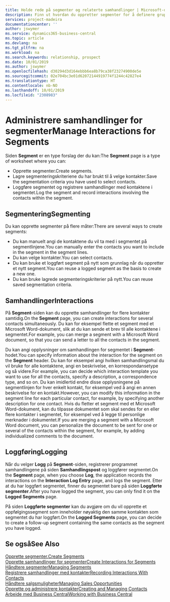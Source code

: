 ```yaml
---
title: Holde rede på segmenter og relaterte samhandlinger | Microsoft-dokumentasjon
description: Finn ut hvordan du oppretter segmenter for å definere grupper med kontakter og angi samhandlinger for segmenter.
services: project-madeira
documentationcenter: ''
author: jswymer
ms.service: dynamics365-business-central
ms.topic: article
ms.devlang: na
ms.tgt_pltfrm: na
ms.workload: na
ms.search.keywords: relationship, prospect
ms.date: 10/01/2019
ms.author: jswymer
ms.openlocfilehash: d30294d3d164ebbb6ea8b79ca38f23274900de5e
ms.sourcegitcommit: 02e704bc3e01d62072144919774f1244c42827e4
ms.translationtype: HT
ms.contentlocale: nb-NO
ms.lasthandoff: 10/01/2019
ms.locfileid: "2308983"
---
```

# <a name="manage-interactions-for-segments"></a><span data-ttu-id="f85e2-103">Administrere samhandlinger for segmenter</span><span class="sxs-lookup"><span data-stu-id="f85e2-103">Manage Interactions for Segments</span></span>
<span data-ttu-id="f85e2-104">Siden **Segment** er en type forslag der du kan:</span><span class="sxs-lookup"><span data-stu-id="f85e2-104">The **Segment** page is a type of worksheet where you can:</span></span>

* <span data-ttu-id="f85e2-105">Opprette segmenter.</span><span class="sxs-lookup"><span data-stu-id="f85e2-105">Create segments.</span></span>
* <span data-ttu-id="f85e2-106">Lagre segmenteringskriteriene du har brukt til å velge kontakter.</span><span class="sxs-lookup"><span data-stu-id="f85e2-106">Save the segmentation criteria you have used to select contacts.</span></span>
* <span data-ttu-id="f85e2-107">Loggføre segmentet og registrere samhandlinger med kontaktene i segmentet.</span><span class="sxs-lookup"><span data-stu-id="f85e2-107">Log the segment and record interactions involving the contacts within the segment.</span></span>

## <a name="segmenting"></a><span data-ttu-id="f85e2-108">Segmentering</span><span class="sxs-lookup"><span data-stu-id="f85e2-108">Segmenting</span></span>
<span data-ttu-id="f85e2-109">Du kan opprette segmenter på flere måter:</span><span class="sxs-lookup"><span data-stu-id="f85e2-109">There are several ways to create segments:</span></span>

* <span data-ttu-id="f85e2-110">Du kan manuelt angi de kontaktene du vil ta med i segmentet på segmentlinjene.</span><span class="sxs-lookup"><span data-stu-id="f85e2-110">You can manually enter the contacts you want to include in the segment in the segment lines.</span></span>
* <span data-ttu-id="f85e2-111">Du kan velge kontakter.</span><span class="sxs-lookup"><span data-stu-id="f85e2-111">You can select contacts.</span></span>
* <span data-ttu-id="f85e2-112">Du kan bruke et loggført segment på nytt som grunnlag når du oppretter et nytt segment.</span><span class="sxs-lookup"><span data-stu-id="f85e2-112">You can reuse a logged segment as the basis to create a new one.</span></span>
* <span data-ttu-id="f85e2-113">Du kan bruke lagrede segmenteringskriterier på nytt.</span><span class="sxs-lookup"><span data-stu-id="f85e2-113">You can reuse saved segmentation criteria.</span></span>

## <a name="interactions"></a><span data-ttu-id="f85e2-114">Samhandlinger</span><span class="sxs-lookup"><span data-stu-id="f85e2-114">Interactions</span></span>
<span data-ttu-id="f85e2-115">På **Segment**-siden kan du opprette samhandlinger for flere kontakter samtidig.</span><span class="sxs-lookup"><span data-stu-id="f85e2-115">On the **Segment** page, you can create interactions for several contacts simultaneously.</span></span> <span data-ttu-id="f85e2-116">Du kan for eksempel flette et segment med et Microsoft Word-dokument, slik at du kan sende et brev til alle kontaktene i segmentet.</span><span class="sxs-lookup"><span data-stu-id="f85e2-116">For example, you can merge a segment with a Microsoft Word document, so that you can send a letter to all the contacts in the segment.</span></span>

<span data-ttu-id="f85e2-117">Du kan angi opplysninger om samhandlingen for segmentet i **Segment**-hodet.</span><span class="sxs-lookup"><span data-stu-id="f85e2-117">You can specify information about the interaction for the segment on the **Segment** header.</span></span> <span data-ttu-id="f85e2-118">Du kan for eksempel angi hvilken samhandlingsmal du vil bruke for alle kontaktene, angi en beskrivelse, en korrespondansetype og så videre.</span><span class="sxs-lookup"><span data-stu-id="f85e2-118">For example, you can decide which interaction template you want to use for all the contacts, specify a description, a correspondence type, and so on.</span></span> <span data-ttu-id="f85e2-119">Du kan imidlertid endre disse opplysningene på segmentlinjen for hver enkelt kontakt, for eksempel ved å angi en annen beskrivelse for en kontakt.</span><span class="sxs-lookup"><span data-stu-id="f85e2-119">However, you can modify this information in the segment line for each particular contact, for example, by specifying another description for one contact.</span></span> <span data-ttu-id="f85e2-120">Hvis du fletter et segment med et Microsoft Word-dokument, kan du tilpasse dokumentet som skal sendes for en eller flere kontakter i segmentet, for eksempel ved å legge til personlige merknader i dokumentet.</span><span class="sxs-lookup"><span data-stu-id="f85e2-120">If you are merging a segment with a Microsoft Word document, you can personalize the document to be sent for one or several of the contacts within the segment, for example, by adding individualized comments to the document.</span></span>

## <a name="logging"></a><span data-ttu-id="f85e2-121">Loggføring</span><span class="sxs-lookup"><span data-stu-id="f85e2-121">Logging</span></span>
<span data-ttu-id="f85e2-122">Når du velger **Logg** på **Segment**-siden, registrerer programmet samhandlingene på siden **Samhandlingspost** og loggfører segmentet.</span><span class="sxs-lookup"><span data-stu-id="f85e2-122">On the **Segment** page, when you choose **Log**, the application records the interactions on the **Interaction Log Entry** page, and logs the segment.</span></span> <span data-ttu-id="f85e2-123">Etter at du har loggført segmentet, finner du segmentet bare på siden **Loggførte segmenter**.</span><span class="sxs-lookup"><span data-stu-id="f85e2-123">After you have logged the segment, you can only find it on the **Logged Segments** page.</span></span>

<span data-ttu-id="f85e2-124">På siden **Loggførte segmenter** kan du avgjøre om du vil opprette et oppfølgingssegment som inneholder nøyaktig den samme kontakten som segmentet du har loggført.</span><span class="sxs-lookup"><span data-stu-id="f85e2-124">On the **Logged Segments** page, you can decide to create a follow-up segment containing the same contacts as the segment you have logged.</span></span>

## <a name="see-also"></a><span data-ttu-id="f85e2-125">Se også</span><span class="sxs-lookup"><span data-stu-id="f85e2-125">See Also</span></span>
[<span data-ttu-id="f85e2-126">Opprette segmenter.</span><span class="sxs-lookup"><span data-stu-id="f85e2-126">Create Segments</span></span>](marketing-how-create-segment.md)  
[<span data-ttu-id="f85e2-127">Opprette samhandlinger for segmenter</span><span class="sxs-lookup"><span data-stu-id="f85e2-127">Create Interactions for Segments</span></span>](marketing-how-create-interactions.md)  
[<span data-ttu-id="f85e2-128">Håndtere segmenter</span><span class="sxs-lookup"><span data-stu-id="f85e2-128">Managing Segments</span></span>](marketing-segments.md)  
[<span data-ttu-id="f85e2-129">Registrere samhandlinger med kontakter</span><span class="sxs-lookup"><span data-stu-id="f85e2-129">Recording Interactions With Contacts</span></span>](marketing-interactions.md)  
[<span data-ttu-id="f85e2-130">Håndtere salgsmuligheter</span><span class="sxs-lookup"><span data-stu-id="f85e2-130">Managing Sales Opportunities</span></span>](marketing-manage-sales-opportunities.md)  
[<span data-ttu-id="f85e2-131">Opprette og administrere kontakter</span><span class="sxs-lookup"><span data-stu-id="f85e2-131">Creating and Managing Contacts</span></span>](marketing-contacts.md)  
[<span data-ttu-id="f85e2-132">Arbeide med Business Central</span><span class="sxs-lookup"><span data-stu-id="f85e2-132">Working with Business Central</span></span>](ui-work-product.md)
